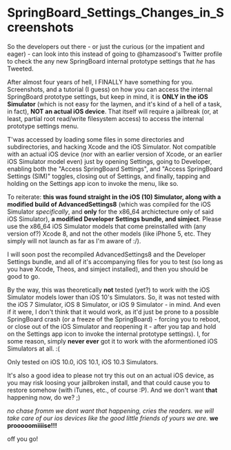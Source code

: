 # SpringBoard_Settings_Changes_in_Screenshots
So the developers out there - or just the curious (or the impatient and eager) - can look into this instead of going to @hamzasood's Twitter profile to check the any new SpringBoard internal prototype settings that *he* has Tweeted.

After almost four years of hell, I FINALLY have something for you. Screenshots, and a tutorial (I guess) on how you can access the internal SpringBoard prototype settings, but keep in mind, it is **ONLY in the iOS Simulator** (which is not easy for the laymen, and it's kind of a hell of a task, in fact), **NOT an actual iOS device**.
That itself will require a jailbreak (or, at least, partial root read/write filesystem access) to access the internal prototype settings menu.

T'was accessed by loading some files in some directories and subdirectories, and hacking Xcode and the iOS Simulator. Not compatible with an actual iOS device (nor with an earlier version of Xcode, or an earlier iOS Simulator model even) just by opening Settings, going to Developer, enabling both the "Access SpringBoard Settings", and "Access SpringBoard Settings (SIM)" toggles, closing out of Settings, and finally, tapping and holding on the Settings app icon to invoke the menu, like so.

To reiterate: **this was found straight in the iOS (10) Simulator, along with a modified build of AdvancedSettings8** (which was compiled for the iOS Simulator *specifically*, and **only** for the x86_64 archictecture only of said iOS Simulator), **a modified Developer Settings bundle, and simject**. Please use the x86_64 iOS Simulator models that come preinstalled with (any version of?) Xcode 8, and not the other models (like iPhone 5, etc. They simply will not launch as far as I'm aware of :/).

I will soon post the recompiled AdvancedSettings8 and the Developer Settings bundle, and all of it's accompanying files for you to test (so long as you have Xcode, Theos, and simject installed), and then you should be good to go.

By the way, this was theoretically **not** tested (yet?) to work with the iOS Simulator models lower than iOS 10's Simulators. So, it was not tested with the iOS 7 Simulator, iOS 8 Simulator, or iOS 9 Simulator - in mind. And even if it were, I don't think that it would work, as it'd just be prone to a possible SpringBoard crash (or a freeze of the SpringBoard) - forcing you to reboot, or close out of the iOS Simulator and reopening it - after you tap and hold on the Settings app icon to invoke the internal prototype settings).
I, for some reason, simply **never ever** got it to work with the aformentioned iOS Simulators at all. :(

Only tested on iOS 10.0, iOS 10.1, iOS 10.3 Simulators.

It's also a good idea to please not try this out on an actual iOS device, as you may risk loosing your jailbroken install, and that could cause you to restore somehow (with iTunes, etc., of course :P). And we don't want **that** happening now, do we? ;)

*no chase fromm we dont want that happening, cries the readers. we will take care of our ios devices like the good little friends of yours we are.*
**we prooooomiiiise!!!**

off you go!
